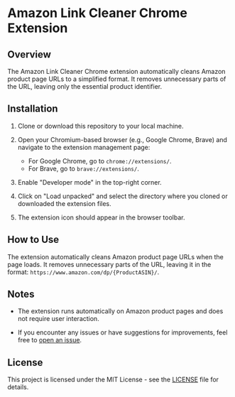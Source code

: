 # Amazon Link Cleaner Chrome Extension

## Overview

The Amazon Link Cleaner Chrome extension automatically cleans Amazon product page URLs to a simplified format. It removes unnecessary parts of the URL, leaving only the essential product identifier.

## Installation

1. Clone or download this repository to your local machine.

2. Open your Chromium-based browser (e.g., Google Chrome, Brave) and navigate to the extension management page:
   - For Google Chrome, go to `chrome://extensions/`.
   - For Brave, go to `brave://extensions/`.

3. Enable "Developer mode" in the top-right corner.

4. Click on "Load unpacked" and select the directory where you cloned or downloaded the extension files.

5. The extension icon should appear in the browser toolbar.

## How to Use

The extension automatically cleans Amazon product page URLs when the page loads. It removes unnecessary parts of the URL, leaving it in the format: `https://www.amazon.com/dp/{ProductASIN}/`.

## Notes

- The extension runs automatically on Amazon product pages and does not require user interaction.

- If you encounter any issues or have suggestions for improvements, feel free to [open an issue](https://github.com/yourusername/amazon-link-cleaner-extension/issues).

## License

This project is licensed under the MIT License - see the [LICENSE](LICENSE) file for details.

